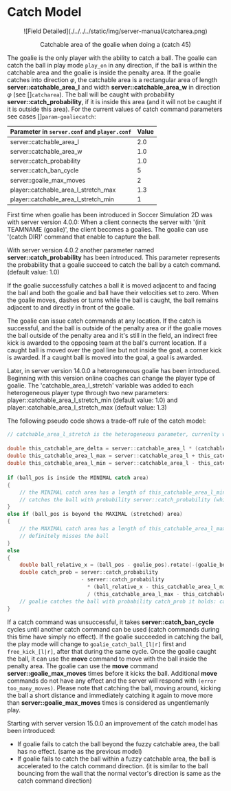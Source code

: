 # Catch Model


<div align="center">
  ![Field Detailed](./../../../static/img/server-manual/catcharea.png)
  
  Catchable area of the goalie when doing a (catch 45)
</div>


The goalie is the only player with the ability to catch a ball. The
goalie can catch the ball in play mode `play_on` in any direction,
if the ball is within the catchable area and the goalie is inside the
penalty area.  If the goalie catches into direction $\varphi$,
the catchable area is a rectangular area of length
**server::catchable_area_l** and width **server::catchable_area_w** in
direction $\varphi$ (see []`catcharea`).<!----correct this refrence---->
The ball will be caught with probability
**server::catch_probability**, if it is inside this area (and it will
not be caught if it is outside this area).
For the current values of catch command parameters see cases []`param-goaliecatch`:<!----correct this refrence---->

| Parameter in `server.conf` and `player.conf`       | Value      |
|-----------------------------------------------------|------------|
| server::catchable_area_l                             | 2.0       |
| server::catchable_area_w                             | 1.0       |
| server::catch_probability                             | 1.0       |
| server::catch_ban_cycle                              | 5          |
| server::goalie_max_moves                             | 2          |
| player::catchable_area_l_stretch_max                | 1.3        |
| player::catchable_area_l_stretch_min                | 1          |


First time when goalie has been introduced in Soccer Simulation 2D was with server
version 4.0.0:
When a client connects the server with '(init TEAMNAME (goalie)',
the client becomes a goalies. The goalie can use '(catch DIR)' command
that enable to capture the ball.

With server version 4.0.2 another parameter named **server::catch_probability** has
been introduced. This parameter represents the probability that a goalie succeed to
catch the ball by a catch command. (default value: 1.0)

If the goalie successfully catches a ball it is moved adjacent
to and facing the ball and both the goalie and ball have their
velocities set to zero. When the goalie moves, dashes or turns
while the ball is caught, the ball remains adjacent to and
directly in front of the goalie.

The goalie can issue catch commands at any location. If the catch
is successful, and the ball is outside of the penalty area or if
the goalie moves the ball outside of the penalty area and it's still
in the field, an indirect free kick is awarded to the opposing team
at the ball's current location. If a caught ball is moved over the
goal line but not inside the goal, a corner kick is awarded. If a
caught ball is moved into the goal, a goal is awarded.

Later, in server version 14.0.0 a heterogeneous goalie has been introduced. Beginning
with this version online coaches can change the player type of goalie. The
'catchable_area_l_stretch' variable was added to each heterogeneous player type through
two new parameters: player::catchable_area_l_stretch_min (default value: 1.0) and
player::catchable_area_l_stretch_max (default value: 1.3)

The following pseudo code shows a trade-off rule of the catch model:

```cpp
// catchable_area_l_stretch is the heterogeneous parameter, currenlty within [1.0,1.3]

double this_catchable_are_delta = server::catchable_area_l * (catchable_area_l_stretch - 1.0)
double this_catchable_area_l_max = server::catchable_area_l + this_catchable_are_delta
double this_catchable_area_l_min = server::catchable_area_l - this_catchable_are_delta

if (ball_pos is inside the MINIMAL catch area)
{
    // the MINIMAL catch area has a length of this_catchable_area_l_min and width server::catchable_area_w goalie
    // catches the ball with probability server::catch_probability (which is 1.0 by default)
}
else if (ball_pos is beyond the MAXIMAL (stretched) area)
{
    // the MAXIMAL catch area has a length of this_catchable_area_l_max and width server::catchable_area_w goalie
    // definitely misses the ball
}
else
{
    double ball_relative_x = (ball_pos - goalie_pos).rotate(-(goalie_body + catch_dir)).x
    double catch_prob = server::catch_probability
                        - server::catch_probability
                          * (ball_relative_x - this_catchable_area_l_min)
                          / (this_catchable_area_l_max - this_catchable_area_l_min)
    // goalie catches the ball with probability catch_prob it holds: catch_prob is in [0.0,1.0]
}
```

If a catch command was unsuccessful, it takes **server::catch_ban_cycle** cycles until another catch command can be used (catch commands during this time have simply no effect).
If the goalie succeeded in catching the ball, the play mode will change to `goalie_catch_ball_[l|r]` first and `free_kick_[l|r]`, after that during the same cycle.
Once the goalie caught the ball, it can use the **move** command to move with the ball inside the penalty area.
The goalie can use the **move** command **server::goalie_max_moves** times before it kicks the ball.
Additional **move** commands do not have any effect and the server will respond with `(error too_many_moves)`.
Please note that catching the ball, moving around, kicking the ball a short distance and immediately catching it again to move more than **server::goalie_max_moves** times is considered as ungentlemanly play.

Starting with server version 15.0.0 an improvement of the catch model has been introduced:

- If goalie fails to catch the ball beyond the fuzzy catchable area, the ball has no effect. (same as the previous model)
- If goalie fails to catch the ball within a fuzzy catchable area, the ball is accelerated to the catch command direction. (it is similar to the ball bouncing from the wall that the normal vector's direction is same as the catch command direction)
